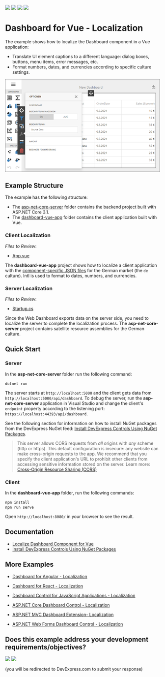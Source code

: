 <!-- default badges list -->
![](https://img.shields.io/endpoint?url=https://codecentral.devexpress.com/api/v1/VersionRange/337426632/24.2.1%2B)
[![](https://img.shields.io/badge/Open_in_DevExpress_Support_Center-FF7200?style=flat-square&logo=DevExpress&logoColor=white)](https://supportcenter.devexpress.com/ticket/details/T972359)
[![](https://img.shields.io/badge/📖_How_to_use_DevExpress_Examples-e9f6fc?style=flat-square)](https://docs.devexpress.com/GeneralInformation/403183)
[![](https://img.shields.io/badge/💬_Leave_Feedback-feecdd?style=flat-square)](#does-this-example-address-your-development-requirementsobjectives)
<!-- default badges end -->
# Dashboard for Vue - Localization

The example shows how to localize the Dashboard component in a Vue application:

- Translate UI element captions to a different language: dialog boxes, buttons, menu items, error messages, etc.
- Format numbers, dates, and currencies according to specific culture settings.

![](img/web-dashboard-localization-de.png)

## Example Structure

The example has the following structure:

- The [asp-net-core-server](asp-net-core-server) folder contains the backend project built with ASP.NET Core 3.1.
- The [dashboard-vue-app](dashboard-vue-app) folder contains the client application built with Vue.

### Client Localization
*Files to Review*:

* [App.vue](./dashboard-vue-app/src/App.vue)


The **dashboard-vue-app** project shows how to localize a client application with the [component-specific JSON files](https://docs.devexpress.com/Dashboard/402537/web-dashboard/dashboard-component-for-vue/localization#localize-ui) for the German market (the `de` culture). Intl is used to format to dates, numbers, and currencies.

### Server Localization
*Files to Review*:

* [Startup.cs](./asp-net-core-server/Startup.cs#L45)

Since the Web Dashboard exports data on the server side, you need to localize the server to complete the localization process. The **asp-net-core-server** project contains satellite resource assemblies for the German culture.


## Quick Start

### Server

In the **asp-net-core-server** folder run the following command:

```
dotnet run
```

The server starts at `http://localhost:5000` and the client gets data from `http://localhost:5000/api/dashboard`. To debug the server, run the **asp-net-core-server** application in Visual Studio and change the client's `endpoint` property according to the listening port: `https://localhost:44393/api/dashboard`.

See the following section for information on how to install NuGet packages from the DevExpress NuGet feed: [Install DevExpress Controls Using NuGet Packages](https://docs.devexpress.com/GeneralInformation/115912/installation/install-devexpress-controls-using-nuget-packages).

> This server allows CORS requests from _all_ origins with _any_ scheme (http or https). This default configuration is insecure: any website can make cross-origin requests to the app. We recommend that you specify the client application's URL to prohibit other clients from accessing sensitive information stored on the server. Learn more: [Cross-Origin Resource Sharing (CORS)](https://docs.devexpress.com/Dashboard/400709)

### Client

In the **dashboard-vue-app** folder, run the following commands:

```
npm install
npm run serve
```

Open ```http://localhost:8080/``` in your browser to see the result.

## Documentation

- [Localize Dashboard Component for Vue](https://docs.devexpress.com/Dashboard/402537/web-dashboard/dashboard-component-for-vue/localization)
- [Install DevExpress Controls Using NuGet Packages](https://docs.devexpress.com/GeneralInformation/115912/installation/install-devexpress-controls-using-nuget-packages)

## More Examples

- [Dashboard for Angular - Localization](https://github.com/DevExpress-Examples/angular-dashboard-localization)
- [Dashboard for React - Localization](https://github.com/DevExpress-Examples/react-dashboard-localization)
- [Dashboard Control for JavaScript Applications - Localization](https://github.com/DevExpress-Examples/javascript-dashboard-localization)

- [ASP.NET Core Dashboard Control - Localization](https://github.com/DevExpress-Examples/asp-net-core-dashboard-localization)
- [ASP.NET MVC Dashboard Extension- Localization](https://github.com/DevExpress-Examples/asp-net-mvc-dashboard-localization)
- [ASP.NET Web Forms Dashboard Control - Localization](https://github.com/DevExpress-Examples/asp-net-web-forms-dashboard-localization)
<!-- feedback -->
## Does this example address your development requirements/objectives?

[<img src="https://www.devexpress.com/support/examples/i/yes-button.svg"/>](https://www.devexpress.com/support/examples/survey.xml?utm_source=github&utm_campaign=vue-dashboard-localization&~~~was_helpful=yes) [<img src="https://www.devexpress.com/support/examples/i/no-button.svg"/>](https://www.devexpress.com/support/examples/survey.xml?utm_source=github&utm_campaign=vue-dashboard-localization&~~~was_helpful=no)

(you will be redirected to DevExpress.com to submit your response)
<!-- feedback end -->

